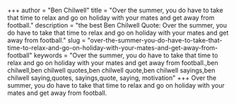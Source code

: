 +++
author = "Ben Chilwell"
title = "Over the summer, you do have to take that time to relax and go on holiday with your mates and get away from football."
description = "the best Ben Chilwell Quote: Over the summer, you do have to take that time to relax and go on holiday with your mates and get away from football."
slug = "over-the-summer-you-do-have-to-take-that-time-to-relax-and-go-on-holiday-with-your-mates-and-get-away-from-football"
keywords = "Over the summer, you do have to take that time to relax and go on holiday with your mates and get away from football.,ben chilwell,ben chilwell quotes,ben chilwell quote,ben chilwell sayings,ben chilwell saying,quotes, sayings,quote, saying, motivation"
+++
Over the summer, you do have to take that time to relax and go on holiday with your mates and get away from football.
